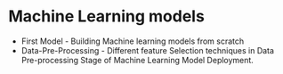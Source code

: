 # Machine Learning models

- First Model - Building Machine learning models from scratch 
- Data-Pre-Processing - Different feature Selection techniques in Data Pre-processing Stage of Machine Learning Model Deployment.

